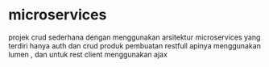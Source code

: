 # microservices

projek crud sederhana dengan menggunakan arsitektur microservices yang terdiri hanya auth dan crud produk
pembuatan restfull apinya menggunakan lumen , dan untuk rest client menggunakan ajax
